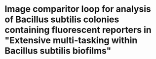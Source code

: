 # Image comparitor loop for analysis of Bacillus subtilis colonies containing fluorescent reporters in "Extensive multi-tasking within Bacillus subtilis biofilms"

